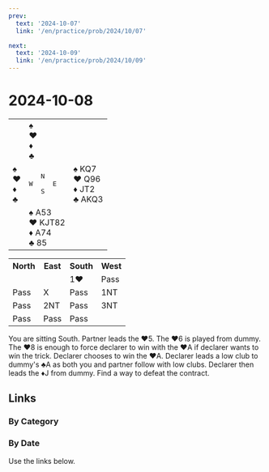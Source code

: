 ```yaml
---
prev:
  text: '2024-10-07'
  link: '/en/practice/prob/2024/10/07'

next:
  text: '2024-10-09'
  link: '/en/practice/prob/2024/10/09'
---
```


# 2024-10-08

<table class="deal">
	<tr>
		<td></td>
		<td>♠ <br>♥ <br>♦ <br>♣ </td>
		<td></td>
	</tr>
	<tr>
		<td>♠ <br>♥ <br>♦ <br>♣ </td>
		<td><pre>   N<br>W     E<br>   S</pre></td>
		<td>♠ KQ7<br>♥ Q96<br>♦ JT2<br>♣ AKQ3</td>
	</tr>
	<tr>
		<td></td>
		<td>♠ A53<br>♥ KJT82<br>♦ A74<br>♣ 85</td>
		<td></td>
	</tr>
</table>

<table class="auction">
	<tr>
		<th>North</th>
		<th>East</th>
		<th>South</th>
		<th>West</th>
	</tr>
	<tr>
		<td></td>
		<td></td>
		<td>1♥</td>
		<td>Pass</td>
	</tr>
	<tr>
		<td>Pass</td>
		<td>X</td>
		<td>Pass</td>
		<td>1NT</td>
	</tr>
	<tr>
		<td>Pass</td>
		<td>2NT</td>
		<td>Pass</td>
		<td>3NT</td>
	</tr>
	<tr>
		<td>Pass</td>
		<td>Pass</td>
		<td>Pass</td>
		<td></td>
	</tr>
</table>

You are sitting South. Partner leads the ♥5. The ♥6 is played from dummy. The ♥8 is enough to force declarer to win with the ♥A if declarer wants to win the trick. Declarer chooses to win the ♥A. Declarer leads a low club to dummy's ♣A as both you and partner follow with low clubs. Declarer then leads the ♦J from dummy. Find a way to defeat the contract.

## Links

[<Badge type="tip" text="Check Solution"/>](/en/learning/prob/2024/10/08)

### By Category

[<Badge type="tip" text="<--"/>](/en/practice/prob/2024/10/05)
[<Badge type="tip" text="Calendar"/>](/en/practice/calendar/2024/10)
[<Badge type="info" text="-->"/>](/en/practice/prob/2024/10/08#links)

### By Date

Use the links below.